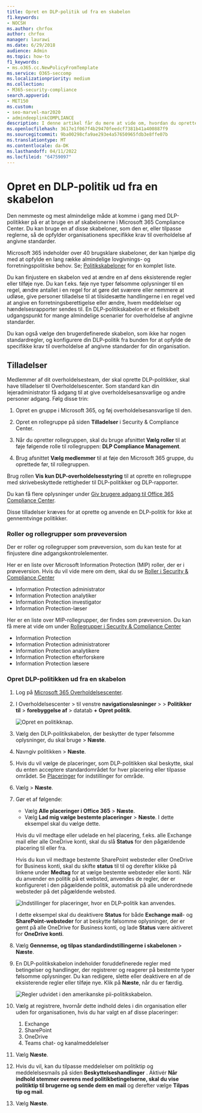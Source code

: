 ```yaml
---
title: Opret en DLP-politik ud fra en skabelon
f1.keywords:
- NOCSH
ms.author: chrfox
author: chrfox
manager: laurawi
ms.date: 6/29/2018
audience: Admin
ms.topic: how-to
f1_keywords:
- ms.o365.cc.NewPolicyFromTemplate
ms.service: O365-seccomp
ms.localizationpriority: medium
ms.collection:
- M365-security-compliance
search.appverid:
- MET150
ms.custom:
- seo-marvel-mar2020
- admindeeplinkCOMPLIANCE
description: I denne artikel får du mere at vide om, hvordan du opretter DLP-politikker ved hjælp af en af de skabeloner, der er inkluderet i Office 365.
ms.openlocfilehash: 3617e1f067f4b29470feedcf7381b41a400887f9
ms.sourcegitcommit: 9ba00298cfa9ae293e4a57650965fdb3e8ffe07b
ms.translationtype: MT
ms.contentlocale: da-DK
ms.lasthandoff: 04/11/2022
ms.locfileid: "64759097"
---
```

# <a name="create-a-dlp-policy-from-a-template"></a>Opret en DLP-politik ud fra en skabelon

Den nemmeste og mest almindelige måde at komme i gang med DLP-politikker på er at bruge en af skabelonerne i Microsoft 365 Compliance Center. Du kan bruge en af disse skabeloner, som den er, eller tilpasse reglerne, så de opfylder organisationens specifikke krav til overholdelse af angivne standarder.

Microsoft 365 indeholder over 40 brugsklare skabeloner, der kan hjælpe dig med at opfylde en lang række almindelige lovgivnings- og forretningspolitiske behov. Se; [Politikskabeloner](dlp-policy-reference.md#policy-templates) for en komplet liste. 

Du kan finjustere en skabelon ved at ændre en af dens eksisterende regler eller tilføje nye. Du kan f.eks. føje nye typer følsomme oplysninger til en regel, ændre antallet i en regel for at gøre det sværere eller nemmere at udløse, give personer tilladelse til at tilsidesætte handlingerne i en regel ved at angive en forretningsberettigelse eller ændre, hvem meddelelser og hændelsesrapporter sendes til. En DLP-politikskabelon er et fleksibelt udgangspunkt for mange almindelige scenarier for overholdelse af angivne standarder.

Du kan også vælge den brugerdefinerede skabelon, som ikke har nogen standardregler, og konfigurere din DLP-politik fra bunden for at opfylde de specifikke krav til overholdelse af angivne standarder for din organisation.

## <a name="permissions"></a>Tilladelser

Medlemmer af dit overholdelsesteam, der skal oprette DLP-politikker, skal have tilladelser til Overholdelsescenter. Som standard kan din lejeradministrator få adgang til at give overholdelsesansvarlige og andre personer adgang. Følg disse trin:
  
1. Opret en gruppe i Microsoft 365, og føj overholdelsesansvarlige til den.
    
2. Opret en rollegruppe på siden **Tilladelser** i Security &amp; Compliance Center. 

3. Når du opretter rollegruppen, skal du bruge afsnittet **Vælg roller** til at føje følgende rolle til rollegruppen: **DLP Compliance Management**.
    
4. Brug afsnittet **Vælg medlemmer** til at føje den Microsoft 365 gruppe, du oprettede før, til rollegruppen.

Brug rollen **Vis kun DLP-overholdelsesstyring** til at oprette en rollegruppe med skrivebeskyttede rettigheder til DLP-politikker og DLP-rapporter.

Du kan få flere oplysninger under [Giv brugere adgang til Office 365 Compliance Center](../security/office-365-security/grant-access-to-the-security-and-compliance-center.md).
  
Disse tilladelser kræves for at oprette og anvende en DLP-politik for ikke at gennemtvinge politikker.

### <a name="roles-and-role-groups-in-preview"></a>Roller og rollegrupper som prøveversion

Der er roller og rollegrupper som prøveversion, som du kan teste for at finjustere dine adgangskontrolelementer.

Her er en liste over Microsoft Information Protection (MIP) roller, der er i prøveversion. Hvis du vil vide mere om dem, skal du se [Roller i Security & Compliance Center](../security/office-365-security/permissions-in-the-security-and-compliance-center.md#roles-in-the-security--compliance-center)

- Information Protection administrator
- Information Protection analytiker
- Information Protection investigator
- Information Protection-læser

Her er en liste over MIP-rollegrupper, der findes som prøveversion. Du kan få mere at vide om under [Rollegrupper i Security & Compliance Center](../security/office-365-security/permissions-in-the-security-and-compliance-center.md#role-groups-in-the-security--compliance-center)

- Information Protection
- Information Protection administratorer
- Information Protection analytikere
- Information Protection efterforskere
- Information Protection læsere

### <a name="create-the-dlp-policy-from-a-template"></a>Opret DLP-politikken ud fra en skabelon

1. Log på <a href="https://go.microsoft.com/fwlink/p/?linkid=2077149" target="_blank">Microsoft 365 Overholdelsescenter</a>.

2. I Overholdelsescenter \> til venstre **navigationsløsninger** \> \> **Politikker til** \> **forebyggelse af** \> datatab **+ Opret politik**.

    ![Opret en politikknap.](../media/b1e48a08-92e2-47ca-abdc-4341694ddc7c.png)
          
3. Vælg den DLP-politikskabelon, der beskytter de typer følsomme oplysninger, du skal bruge \> **Næste**.

4. Navngiv politikken \> **Næste**.
 
<!--In this example, you'll select **Privacy** \> **U.S. Personally Identifiable Information (PII) Data** because it already includes most of the types of sensitive information that you want to protect - you'll add a couple later.

    When you select a template, you can read the description on the right to learn what types of sensitive information the template protects.

    ![Page for choosing a DLP policy template.](../media/775266f6-ad87-4080-8d7c-97f2e7403b30.png)-->

5. Hvis du vil vælge de placeringer, som DLP-politikken skal beskytte, skal du enten acceptere standardområdet for hver placering eller tilpasse området. Se [Placeringer](dlp-policy-reference.md#locations) for indstillinger for område.

6. Vælg \> **Næste**.
 
1. Gør et af følgende:

   - Vælg **Alle placeringer i Office 365** \> **Næste**.
   - Vælg **Lad mig vælge bestemte placeringer** \> **Næste**. I dette eksempel skal du vælge dette.

   Hvis du vil medtage eller udelade en hel placering, f.eks. alle Exchange mail eller alle OneDrive konti, skal du slå **Status** for den pågældende placering til eller fra.

   Hvis du kun vil medtage bestemte SharePoint websteder eller OneDrive for Business konti, skal du skifte **status** til til og derefter klikke på linkene under **Medtag** for at vælge bestemte websteder eller konti. Når du anvender en politik på et websted, anvendes de regler, der er konfigureret i den pågældende politik, automatisk på alle underordnede websteder på det pågældende websted.

   ![Indstillinger for placeringer, hvor en DLP-politik kan anvendes.](../media/all-locations.png)

   I dette eksempel skal du deaktivere **Status** for både **Exchange mail**- og **SharePoint-websteder** for at beskytte følsomme oplysninger, der er gemt på alle OneDrive for Business konti, og lade **Status** være aktiveret for **OneDrive konti**.

7. Vælg **Gennemse, og tilpas standardindstillingerne i skabelonen** \> **Næste**.

8. En DLP-politikskabelon indeholder foruddefinerede regler med betingelser og handlinger, der registrerer og reagerer på bestemte typer følsomme oplysninger. Du kan redigere, slette eller deaktivere en af de eksisterende regler eller tilføje nye. Klik på **Næste**, når du er færdig.

    ![Regler udvidet i den amerikanske pii-politikskabelon.](../media/3bc9f1b6-f8ad-4334-863a-24448bb87687.png)

9. Vælg at registrere, hvornår dette indhold deles i din organisation eller uden for organisationen, hvis du har valgt en af disse placeringer:
    1. Exchange
    1. SharePoint
    1. OneDrive
    1. Teams chat- og kanalmeddelelser 

10. Vælg **Næste**.

11. Hvis du vil, kan du tilpasse meddelelser om politiktip og meddelelsesmails på siden **Beskyttelseshandlinger** . Aktivér **Når indhold stemmer overens med politikbetingelserne, skal du vise politiktip til brugerne og sende dem en mail** og derefter vælge **Tilpas tip og mail**.
12. Vælg **Næste**.


<!--    In this example, the U.S. PII Data template includes two predefined rules:

   - **Low volume of content detected U.S. PII** This rule looks for files containing between 1 and 10 occurrences of each of three types of sensitive information (ITIN, SSN, and U.S. passport numbers), where the files are shared with people outside the organization. If found, the rule sends an email notification to the primary site collection administrator, document owner, and person who last modified the document.

   - **High volume of content detected U.S. PII** This rule looks for files containing 10 or more occurrences of each of the same three sensitive information types, where the files are shared with people outside the organization. If found, this action also sends an email notification, plus it restricts access to the file. For content in a OneDrive for Business account, this means that permissions for the document are restricted for everyone except the primary site collection administrator, document owner, and person who last modified the document.

    To meet your organization's specific requirements, you may want to make the rules easier to trigger, so that a single occurrence of sensitive information is enough to block access for external users. After looking at these rules, you understand that you don't need low and high count rules—you need only a single rule that blocks access if any occurrence of sensitive information is found.

    So you expand the rule named **Low volume of content detected U.S. PII** \> **Delete rule**.

    ![Delete rule button.](../media/bc36f7d2-0fae-4af1-92e8-95ba51077b12.png)

9. Now, in this example, you need to add two sensitive information types (U.S. bank account numbers and U.S. driver's license numbers), allow people to override a rule, and change the count to any occurrence. You can do all of this by editing one rule, so select **High volume of content detected U.S. PII** \> **Edit rule**.

    ![Edit rule button.](../media/eaf54067-4945-4c98-8dd6-fb2c5d6de075.png)

10. To add a sensitive information type, in the **Conditions** section \> **Add or change types**. Then, under **Add or change types** \> choose **Add** \> select **U.S. Bank Account Number** and **U.S. Driver's License Number** \> **Add** \> **Done**.

    ![Option to Add or change types.](../media/c6c3ae86-f7db-40a8-a6e4-db11692024be.png)

    ![Add or change types pane.](../media/fdbb96af-b914-4a6c-a97b-bbd014689965.png)

11. To change the count (the number of instances of sensitive information required to trigger the rule), under **Instance count** \> choose the **min** value for each type \> enter 1. The minimum count cannot be empty. The maximum count can be empty; an empty **max** value convert to **any**.

    When finished, the min count for all of the sensitive information types should be **1** and the max count should be **any**. In other words, any occurrence of this type of sensitive information will satisfy this condition.

    ![Instance counts for sensitive information types.](../media/5c6e08cb-59a9-4558-b54b-d899836d4737.png)

12. For the final customization, you don't want your DLP policies to block people from doing their work when they have a valid business justification or encounter a false positive, so you want the user notification to include options to override the blocking action.

    In the **User notifications** section, you can see that email notifications and policy tips are turned on by default for this rule in the template.

    In the **User overrides** section, you can see that overrides for a business justification are turned on, but overrides to report false positives are not. Choose **Override the rule automatically if they report it as a false positive**.

    ![User notifications section and User overrides section.](../media/62720e7a-a939-4c03-b414-67748f3d64a0.png)

13. At the top of the rule editor, change the name of this rule from the default **High volume of content detected U.S. PII** to **Any content detected with U.S. PII** because it's now triggered by any occurrence of its sensitive information types.

14. At the bottom of the rule editor \> **Save**.

15. Review the conditions and actions for this rule \> **Next**.

    On the right, notice the **Status** switch for the rule. If you turn off an entire policy, all rules contained in the policy are also turned off. However, here you can turn off a specific rule without turning off the entire policy. This can be useful when you need to investigate a rule that is generating a large number of false positives.

16. On the next page, read and understand the following, and then choose whether to turn on the rule or test it out first \> **Next**.

     Before you create your DLP policies, you should consider rolling them out gradually to assess their impact and test their effectiveness before you fully enforce them. For example, you don't want a new DLP policy to unintentionally block access to thousands of documents that people require to get their work done.

    If you're creating DLP policies with a large potential impact, we recommend following this sequence:

17. Start in test mode without Policy Tips and then use the DLP reports to assess the impact. You can use DLP reports to view the number, location, type, and severity of policy matches. Based on the results, you can fine tune the rules as needed. In test mode, DLP policies will not impact the productivity of people working in your organization.

18. Move to Test mode with notifications and Policy Tips so that you can begin to teach users about your compliance policies and prepare them for the rules that are going to be applied. At this stage, you can also ask users to report false positives so that you can further refine the rules.

19. Turn on the policies so that the rules are enforced and the content's protected. Continue to monitor the DLP reports and any incident reports or notifications to make sure that the results are what you intend.

    ![Options for using test mode and turning on policy.](../media/49fafaac-c6cb-41de-99c4-c43c3e380c3a.png)

20. Review your settings for this policy \> choose **Create**.

After you create and turn on a DLP policy, it's deployed to any content sources that it includes, such as SharePoint Online sites or OneDrive for Business accounts, where the policy begins automatically enforcing its rules on that content.


## Example: Identify sensitive information across all OneDrive for Business sites and restrict access for people outside your organization

OneDrive for Business accounts make it easy for people across your organization to collaborate and share documents. But a common concern for compliance officers is that sensitive information stored in OneDrive for Business accounts may be inadvertently shared with people outside your organization. A DLP policy can help mitigate this risk.

In this example, you'll create a DLP policy that identifies U.S. PII data, which includes Individual Taxpayer Identification Numbers (ITIN), Social Security Numbers, and U.S. passport numbers. You'll get started by using a template, and then you'll modify the template to meet your organization's compliance requirements—specifically, you'll:

- Add a couple of types of sensitive information—U.S. bank account numbers and U.S. driver's license numbers—so that the DLP policy protects even more of your sensitive data.

- Make the policy more sensitive, so that a single occurrence of sensitive information is enough to restrict access for external users.

- Allow users to override the actions by providing a business justification or reporting a false positive. This way, your DLP policy won't prevent people in your organization from getting their work done, provided they have a valid business reason for sharing the sensitive information.


## View the status of a DLP policy

At any time, you can view the status of your DLP policies on the **Policy** page in the **Data loss prevention** section of the Security &amp; Compliance Center. Here you can find important information, such as whether a policy was successfully enabled or disabled, or whether the policy is in test mode.

Here are the different statuses and what they mean.

<br>

****

|Status|Explanation|
|---|---|
|**Turning on...**|The policy is being deployed to the content sources that it includes. The policy is not yet enforced on all sources.|
|**Testing, with notifications**|The policy is in test mode. The actions in a rule are not applied, but policy matches are collected and can be viewed by using the DLP reports. Notifications about policy matches are sent to the specified recipients.|
|**Testing, without notifications**|The policy is in test mode. The actions in a rule are not applied, but policy matches are collected and can be viewed by using the DLP reports. Notifications about policy matches are not sent to the specified recipients.|
|**On**|The policy is active and enforced. The policy was successfully deployed to all its content sources.|
|**Turning off...**|The policy is being removed from the content sources that it includes. The policy may still be active and enforced on some sources. Turning off a policy may take up to 45 minutes.|
|**Off**|The policy is not active and not enforced. The settings for the policy (sources, keywords, duration, etc) are saved.|
|**Deleting...**|The policy is in the process of being deleted. The policy is not active and not enforced. It normally takes an hour for a policy to delete.|
|

## Turn off a DLP policy

You can edit or turn off a DLP policy at any time. Turning off a policy disables all of the rules in the policy.

To edit or turn off a DLP policy, on the **Policy** page \> select the policy \> **Edit policy**.

![Edit policy button.](../media/ce319e92-0519-44fe-9507-45a409eaefe4.png)

In addition, you can turn off each rule individually by editing the policy and then toggling off the **Status** of that rule, as described above.

## More information

- [Learn about data loss prevention](dlp-learn-about-dlp.md)
- [Send notifications and show policy tips for DLP policies](use-notifications-and-policy-tips.md)
- [Create a DLP policy to protect documents with FCI or other properties](protect-documents-that-have-fci-or-other-properties.md)
- [What the DLP policy templates include](what-the-dlp-policy-templates-include.md)
- [Sensitive information type entity definitions](sensitive-information-type-entity-definitions.md)
